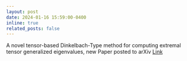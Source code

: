 ```yaml
---
layout: post
date: 2024-01-16 15:59:00-0400
inline: true
related_posts: false
---
```


A novel tensor-based Dinkelbach-Type method for computing extremal tensor generalized eigenvalues, new Paper posted to arXiv [Link](http://arxiv.org/abs/2501.09735) 

